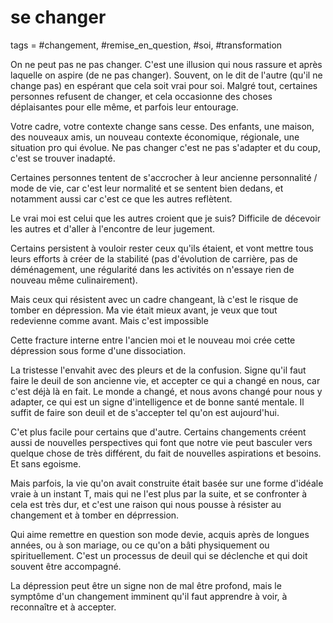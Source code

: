 # se changer
tags = #changement, #remise_en_question, #soi, #transformation

On ne peut pas ne pas changer. C'est une illusion qui nous rassure et après laquelle on aspire (de ne pas changer). Souvent, on le dit de l'autre (qu'il ne change pas) en espérant que cela soit vrai pour soi. Malgré tout, certaines personnes refusent de changer, et cela occasionne des choses déplaisantes pour elle même, et parfois leur entourage.

Votre cadre, votre contexte change sans cesse. Des enfants, une maison, des nouveaux amis, un nouveau contexte économique, régionale, une situation pro qui évolue. Ne pas changer c'est ne pas s'adapter et du coup, c'est se trouver inadapté.

Certaines personnes tentent de s'accrocher à leur ancienne personnalité / mode de vie, car c'est leur normalité et se sentent bien dedans, et notamment aussi car c'est ce que les autres reflètent.

Le vrai moi est celui que les autres croient que je suis? Difficile de décevoir les autres et d'aller à l'encontre de leur jugement.

Certains persistent à vouloir rester ceux qu'ils étaient, et vont mettre tous leurs efforts à créer de la stabilité (pas d'évolution de carrière, pas de déménagement, une régularité dans les activités on n'essaye rien de nouveau même culinairement).

Mais ceux qui résistent avec un cadre changeant, là c'est le risque de tomber en dépression. Ma vie était mieux avant, je veux que tout redevienne comme avant. Mais c'est impossible

Cette fracture interne entre l'ancien moi et le nouveau moi crée cette dépression sous forme d'une dissociation.

La tristesse l'envahit avec des pleurs et de la confusion. Signe qu'il faut faire le deuil de son ancienne vie, et accepter ce qui a changé en nous, car c'est déjà là en fait. Le monde a changé, et nous avons changé pour nous y adapter, ce qui est un signe d'intelligence et de bonne santé mentale. Il suffit de faire son deuil et de s'accepter tel qu'on est aujourd'hui.

C'et plus facile pour certains que d'autre. Certains changements créent aussi de nouvelles perspectives qui font que notre vie peut basculer vers quelque chose de très différent, du fait de nouvelles aspirations et besoins. Et sans egoisme.

Mais parfois, la vie qu'on avait construite était basée sur une forme d'idéale vraie à un instant T, mais qui ne l'est plus par la suite, et se confronter à cela est très dur, et c'est une raison qui nous pousse à résister au changement et à tomber en déprression.

Qui aime remettre en question son mode devie, acquis après de longues années, ou à son mariage, ou ce qu'on a bâti physiquement ou spirituellement. C'est un processus de deuil qui se déclenche et qui doit souvent être accompagné.

La dépression peut être un signe non de mal être profond, mais le symptôme d'un changement imminent qu'il faut apprendre à voir, à reconnaître et à accepter.

